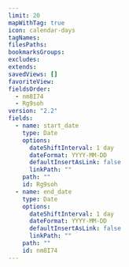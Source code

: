 ```yaml
---
limit: 20
mapWithTag: true
icon: calendar-days
tagNames: 
filesPaths: 
bookmarksGroups: 
excludes: 
extends: 
savedViews: []
favoriteView: 
fieldsOrder:
  - nm8I74
  - Rg9soh
version: "2.2"
fields:
  - name: start_date
    type: Date
    options:
      dateShiftInterval: 1 day
      dateFormat: YYYY-MM-DD
      defaultInsertAsLink: false
      linkPath: ""
    path: ""
    id: Rg9soh
  - name: end_date
    type: Date
    options:
      dateShiftInterval: 1 day
      dateFormat: YYYY-MM-DD
      defaultInsertAsLink: false
      linkPath: ""
    path: ""
    id: nm8I74
---
```

